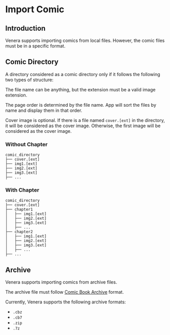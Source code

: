 # Import Comic

## Introduction

Venera supports importing comics from local files.
However, the comic files must be in a specific format.

## Comic Directory

A directory considered as a comic directory only if it follows the following two types of structure:

The file name can be anything, but the extension must be a valid image extension.

The page order is determined by the file name. App will sort the files by name and display them in that order.

Cover image is optional. 
If there is a file named `cover.[ext]` in the directory, it will be considered as the cover image.
Otherwise, the first image will be considered as the cover image.

### Without Chapter

```
comic_directory
├── cover.[ext]
├── img1.[ext]
├── img2.[ext]
├── img3.[ext]
├── ...
```

### With Chapter

```
comic_directory
├── cover.[ext]
├── chapter1
│   ├── img1.[ext]
│   ├── img2.[ext]
│   ├── img3.[ext]
│   ├── ...
├── chapter2
│   ├── img1.[ext]
│   ├── img2.[ext]
│   ├── img3.[ext]
│   ├── ...
├── ...
```

## Archive

Venera supports importing comics from archive files.

The archive file must follow [Comic Book Archive](https://en.wikipedia.org/wiki/Comic_book_archive_file) format.

Currently, Venera supports the following archive formats:
- `.cbz`
- `.cb7`
- `.zip`
- `.7z`